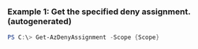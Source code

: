 
### Example 1: Get the specified deny assignment. (autogenerated)
```powershell
PS C:\> Get-AzDenyAssignment -Scope {Scope}


